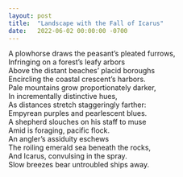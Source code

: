 ```yaml
---
layout: post
title:  "Landscape with the Fall of Icarus"
date:   2022-06-02 00:00:00 -0700
---
```

A plowhorse draws the peasant’s pleated furrows,  
Infringing on a forest’s leafy arbors  
Above the distant beaches’ placid boroughs  
Encircling the coastal crescent’s harbors.  
Pale mountains grow proportionately darker,  
In incrementally distinctive hues,  
As distances stretch staggeringly farther:  
Empyrean purples and pearlescent blues.  
A shepherd slouches on his staff to muse  
Amid is foraging, pacific flock.  
An angler’s assiduity eschews  
The roiling emerald sea beneath the rocks,  
And Icarus, convulsing in the spray.  
Slow breezes bear untroubled ships away.  